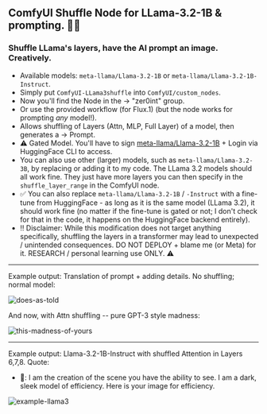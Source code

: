 ## ComfyUI Shuffle Node for LLama-3.2-1B & prompting. 🤖💫
### Shuffle LLama's layers, have the AI prompt an image. Creatively.

- Available models: `meta-llama/Llama-3.2-1B` or `meta-llama/Llama-3.2-1B-Instruct`.
- Simply put `ComfyUI-LLama3shuffle` into `ComfyUI/custom_nodes`.
- Now you'll find the Node in the -> "zer0int" group.
- Or use the provided workflow (for Flux.1) (but the node works for prompting *any* model!).
- Allows shuffling of Layers (Attn, MLP, Full Layer) of a model, then generates a -> Prompt.
- ⚠️ Gated Model. You'll have to sign [meta-llama/Llama-3.2-1B](https://huggingface.co/meta-llama/Llama-3.2-1B) + Login via HuggingFace CLI to access.
- You can also use other (larger) models, such as `meta-llama/Llama-3.2-3B`, by replacing or adding it to my code. The LLama 3.2 models should all work fine. They just have more layers you can then specify in the `shuffle_layer_range` in the ComfyUI node.
- ✅ You can also replace `meta-llama/Llama-3.2-1B` / `-Instruct` with a fine-tune from HuggingFace - as long as it is the same model (LLama 3.2), it should work fine (no matter if the fine-tune is gated or not; I don't check for that in the code, it happens on the HuggingFace backend entirely).
- ‼️ Disclaimer: While this modification does not target anything specifically, shuffling the layers in a transformer may lead to unexpected / unintended consequences. DO NOT DEPLOY + blame me (or Meta) for it. RESEARCH / personal learning use ONLY. ⚠️

----
Example output: Translation of prompt + adding details. No shuffling; normal model:

![does-as-told](https://github.com/user-attachments/assets/9e05bce5-877e-42e6-9b33-9a280924ed85)

And now, with Attn shuffling -- pure GPT-3 style madness:

![this-madness-of-yours](https://github.com/user-attachments/assets/f34bdce9-fb7c-4263-9712-b99371b5bf39)

-----
Example output: Llama-3.2-1B-Instruct with shuffled Attention in Layers 6,7,8. Quote:
- 🤖: I am the creation of the scene you have the ability to see. I am a dark, sleek model of efficiency. Here is your image for efficiency.

![example-llama3](https://github.com/user-attachments/assets/585ca262-8c86-43a5-9bc1-47500229cf54)
